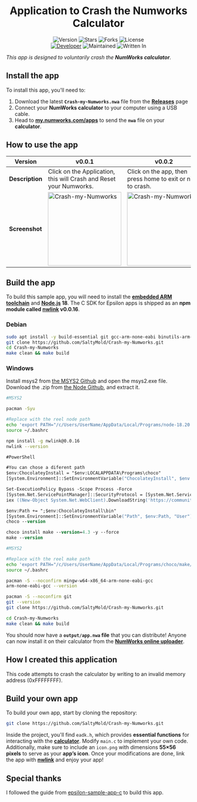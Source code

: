 <h1 align="center">Application to Crash the Numworks Calculator</h1>
<p align="center">
    <img alt="Version" src="https://img.shields.io/badge/Version-0.0.4-blue?style=for-the-badge&color=blue">
    <img alt="Stars" src="https://img.shields.io/github/stars/SaltyMold/Crash-my-Numworks?style=for-the-badge&color=magenta">
    <img alt="Forks" src="https://img.shields.io/github/forks/SaltyMold/Crash-my-Numworks?color=cyan&style=for-the-badge&color=purple">
    <img alt="License" src="https://img.shields.io/github/license/SaltyMold/Crash-my-Numworks?style=for-the-badge&color=blue">
    <br>
    <a href="https://github.com/SaltyMold"><img title="Developer" src="https://img.shields.io/badge/Developer-SaltyMold-red?style=flat-square"></a>
    <img alt="Maintained" src="https://img.shields.io/badge/Maintained-No-blue?style=flat-square">
    <img alt="Written In" src="https://img.shields.io/badge/Written%20In-C-yellow?style=flat-square">
</p>

_This app is designed to voluntarily crash the **NumWorks calculator**._


## Install the app

To install this app, you'll need to:
1. Download the latest **`Crash-my-Numworks.nwa`** file from the **[Releases](https://github.com/SaltyMold/Crash-my-Numworks/releases)** page
3. Connect your **NumWorks calculator** to your computer using a USB cable.  
4. Head to **[my.numworks.com/apps](https://my.numworks.com/apps)** to send the **`nwa`** file on your **calculator**.

## How to use the app

| Version  | v0.0.1 | v0.0.2 | v0.0.3 | v0.0.4 |
|----------|--------|--------|--------|--------|
| **Description** | Click on the Application, this will Crash and Reset your Numworks. | Click on the app, then press home to exit or nine to crash. | I added a funny ending | You need to hold insted of crash + funny ending. |
| **Screenshot** | <img src="https://github.com/user-attachments/assets/8d90b405-dafb-4c20-b2fd-8b596124ba01" width="200" alt="Crash-my-Numworks"> | <img src="https://github.com/user-attachments/assets/6edb1597-2885-45de-9d64-34194922e8ae" width="200" alt="Crash-my-Numworks2"> | <img src="https://github.com/user-attachments/assets/280d4984-8ba7-4239-a44f-baaceaa5317c" width="200" alt="Crash-my-Numworks3"> | <img src="https://github.com/user-attachments/assets/727d5ae8-933c-4cc7-a94e-6c71e78b0e6e" width="200" alt="Crash-my-Numworks4"> |

## Build the app

To build this sample app, you will need to install the **[embedded ARM toolchain](https://developer.arm.com/Tools%20and%20Software/GNU%20Toolchain)** and **[Node.js](https://nodejs.org/en/) 18**. The C SDK for Epsilon apps is shipped as an **npm module called [nwlink](https://www.npmjs.com/package/nwlink) v0.0.16**.

### Debian

```sh
sudo apt install -y build-essential git gcc-arm-none-eabi binutils-arm-none-eabi nodejs npm && npm install -g n && sudo n 18 && npm install -g nwlink@0.0.16
git clone https://github.com/SaltyMold/Crash-my-Numworks.git
cd Crash-my-Numworks
make clean && make build
```

### Windows

Install msys2 from [the MSYS2 Github](https://github.com/msys2/msys2-installer/releases/download/2025-02-21/msys2-x86_64-20250221.exe) and open the msys2.exe file.
Download the .zip from [the Node Github](https://github.com/actions/node-versions/releases/download/18.20.7-13438827950/node-18.20.7-win32-x64.7z), and extract it.

```sh
#MSYS2

pacman -Syu

#Replace with the reel node path
echo 'export PATH="/c/Users/UserName/AppData/Local/Programs/node-18.20.7-win32-x64:$PATH"' >> ~/.bashrc
source ~/.bashrc

npm install -g nwlink@0.0.16
nwlink --version
```

```ps
#PowerShell

#You can chose a diferent path
$env:ChocolateyInstall = "$env:LOCALAPPDATA\Programs\choco"
[System.Environment]::SetEnvironmentVariable("ChocolateyInstall", $env:ChocolateyInstall, "User")

Set-ExecutionPolicy Bypass -Scope Process -Force
[System.Net.ServicePointManager]::SecurityProtocol = [System.Net.ServicePointManager]::SecurityProtocol -bor 3072
iex ((New-Object System.Net.WebClient).DownloadString('https://community.chocolatey.org/install.ps1'))

$env:Path += ";$env:ChocolateyInstall\bin"
[System.Environment]::SetEnvironmentVariable("Path", $env:Path, "User")
choco --version

choco install make --version=4.3 -y --force
make --version
```

```sh
#MSYS2

#Replace with the reel make path
echo 'export PATH="/c/Users/UserName/AppData/Local/Programs/choco/make/bin:$PATH"' >> ~/.bashrc 
source ~/.bashrc

pacman -S --noconfirm mingw-w64-x86_64-arm-none-eabi-gcc
arm-none-eabi-gcc --version

pacman -S --noconfirm git
git --version
git clone https://github.com/SaltyMold/Crash-my-Numworks.git

cd Crash-my-Numworks
make clean && make build
```

You should now have a **`output/app.nwa` file** that you can distribute! Anyone can now install it on their calculator from the **[NumWorks online uploader](https://my.numworks.com/apps)**.

## How I created this application

This code attempts to crash the calculator by writing to an invalid memory address (0xFFFFFFFF).

## Build your own app

To build your own app, start by cloning the repository:

```sh
git clone https://github.com/SaltyMold/Crash-my-Numworks.git
```
Inside the project, you'll find `eadk.h`, which provides **essential functions** for interacting with the **[calculator](https://en.wikipedia.org/wiki/NumWorks)**. Modify `main.c` to implement your own code.
Additionally, make sure to include an `icon.png` with dimensions **55×56 pixels** to serve as your **app’s icon**. Once your modifications are done, link the app with **[nwlink](https://www.npmjs.com/package/nwlink)** and enjoy your app!

## Special thanks 

I followed the guide from [epsilon-sample-app-c](https://github.com/numworks/epsilon-sample-app-c) to build this app.
